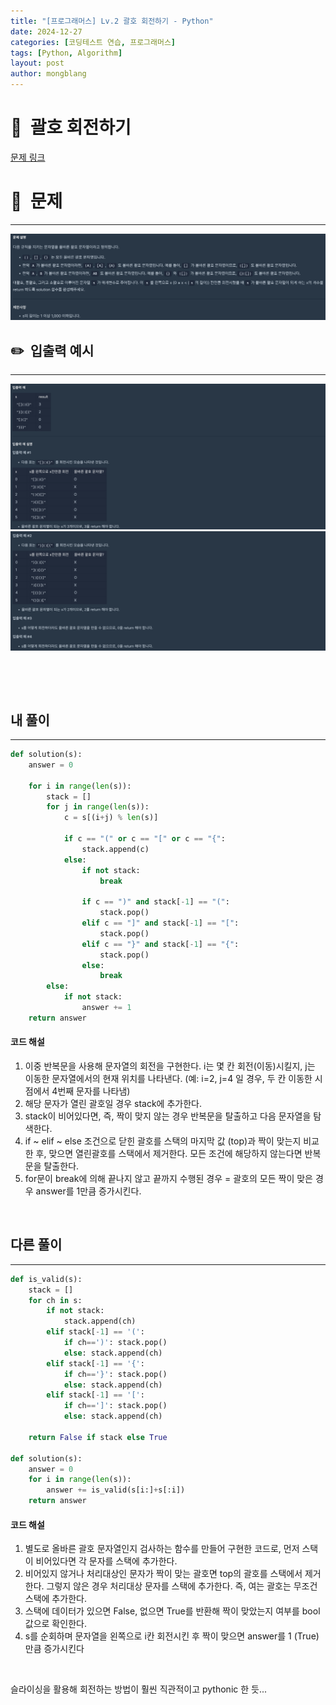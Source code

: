 ```yaml
---
title: "[프로그래머스] Lv.2 괄호 회전하기 - Python"
date: 2024-12-27  
categories: [코딩테스트 연습, 프로그래머스]
tags: [Python, Algorithm]
layout: post
author: mongblang
---
```


# 📌&nbsp; **괄호 회전하기**
[문제 링크](https://school.programmers.co.kr/learn/courses/30/lessons/76502)  

# 📝&nbsp; **문제**
---
![문제](/assets/img/codingtest-post-img/PG76502-1.png)


## ✏️&nbsp; **입출력 예시**
---
![예시](/assets/img/codingtest-post-img/PG76502-2.png) 
![예시2](/assets/img/codingtest-post-img/PG76502-3.png) 

&nbsp;  

&nbsp;   



## **내 풀이**  
--- 

```python
def solution(s):
    answer = 0
    
    for i in range(len(s)): 
        stack = []
        for j in range(len(s)):
            c = s[(i+j) % len(s)]
            
            if c == "(" or c == "[" or c == "{": 
                stack.append(c)
            else:
                if not stack: 
                    break 
                
                if c == ")" and stack[-1] == "(":
                    stack.pop()
                elif c == "]" and stack[-1] == "[":
                    stack.pop()
                elif c == "}" and stack[-1] == "{":
                    stack.pop()
                else:
                    break
        else:
            if not stack:
                answer += 1
    return answer
```

#### **코드 해설**  
1. 이중 반복문을 사용해 문자열의 회전을 구현한다. i는 몇 칸 회전(이동)시킬지, j는 이동한 문자열에서의 현재 위치를 나타낸다. (예: i=2, j=4 일 경우, 두 칸 이동한 시점에서 4번째 문자를 나타냄)   
2. 해당 문자가 열린 괄호일 경우 stack에 추가한다.
3. stack이 비어있다면, 즉, 짝이 맞지 않는 경우 반복문을 탈출하고 다음 문자열을 탐색한다. 
4. if ~ elif ~ else 조건으로 닫힌 괄호를 스택의 마지막 값 (top)과 짝이 맞는지 비교한 후, 맞으면 열린괄호를 스택에서 제거한다. 모든 조건에 해당하지 않는다면 반복문을 탈출한다. 
5. for문이 break에 의해 끝나지 않고 끝까지 수행된 경우 = 괄호의 모든 짝이 맞은 경우 answer를 1만큼 증가시킨다. 

&nbsp;  


## **다른 풀이**
---

```python  
def is_valid(s):
    stack = []
    for ch in s:
        if not stack:
            stack.append(ch)
        elif stack[-1] == '(':
            if ch==')': stack.pop()
            else: stack.append(ch)
        elif stack[-1] == '{':
            if ch=='}': stack.pop()
            else: stack.append(ch)
        elif stack[-1] == '[':
            if ch==']': stack.pop()
            else: stack.append(ch)

    return False if stack else True

def solution(s):
    answer = 0
    for i in range(len(s)):
        answer += is_valid(s[i:]+s[:i])
    return answer
```

#### **코드 해설**  
1. 별도로 올바른 괄호 문자열인지 검사하는 함수를 만들어 구현한 코드로, 먼저 스택이 비어있다면 각 문자를 스택에 추가한다. 
2. 비어있지 않거나 처리대상인 문자가 짝이 맞는 괄호면 top의 괄호를 스택에서 제거한다. 그렇지 않은 경우 처리대상 문자를 스택에 추가한다. 즉, 여는 괄호는 무조건 스택에 추가한다. 
3. 스택에 데이터가 있으면 False, 없으면 True를 반환해 짝이 맞았는지 여부를 bool값으로 확인한다.
4. s를 순회하며 문자열을 왼쪽으로 i칸 회전시킨 후 짝이 맞으면 answer를 1 (True)만큼 증가시킨다


&nbsp;   

슬라이싱을 활용해 회전하는 방법이 훨씬 직관적이고 pythonic 한 듯... 

&nbsp;   
&nbsp;  

